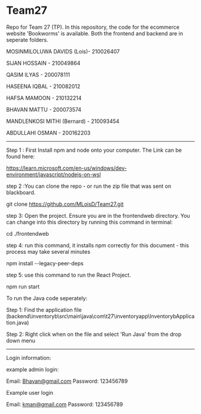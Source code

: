 # Team27
Repo for Team 27 (TP). In this repository, the code for the ecommerce website 'Bookworms' is available. Both the frontend and backend are in seperate folders.

MOSINMILOLUWA DAVIDS (Lois)- 210026407 

SIJAN HOSSAIN - 210049864 

QASIM ILYAS - 200078111 

HASEENA IQBAL - 210082012 

HAFSA MAMOON - 210132214 

BHAVAN MATTU - 200073574 

MANDLENKOSI MITHI (Bernard) - 210093454 

ABDULLAHI OSMAN - 200162203 

------------------------------------------------------------------------------------------------------


Step 1 : First Install npm and node onto your computer. The Link can be found here:

https://learn.microsoft.com/en-us/windows/dev-environment/javascript/nodejs-on-wsl

step 2 :You can  clone the repo - or run the zip file that was sent on blackboard.

git clone https://github.com/MLoisD/Team27.git


step 3: Open the project. Ensure you are in the frontendweb directory. You can change into this directory by running this command in terminal:

cd ./frontendweb

step 4: run this command, it installs npm correctly for this document - this process may take several minutes

npm install --legacy-peer-deps

step 5: use this command to run the React Project.

npm run start

To run the Java code seperately:

Step 1: Find the application file (backend\inventoryb\src\main\java\com\t27\inventoryapp\InventorybApplication.java)

Step 2: Right click when on the file and select 'Run Java' from the drop down menu


------------------------------------------------------------------------------------------------------

Login information:

example admin login:

Email: Bhavan@gmail.com
Password: 123456789


Example user login

Email: kman@gmail.com
Password: 123456789
